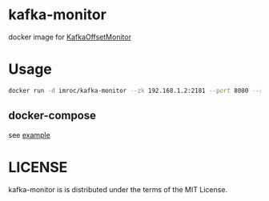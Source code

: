 # kafka-monitor
docker image for [KafkaOffsetMonitor](https://github.com/quantifind/KafkaOffsetMonitor)


Usage
======
``` sh
docker run -d imroc/kafka-monitor --zk 192.168.1.2:2181 --port 8080 --refresh 10.seconds --retain 2.days
```

## docker-compose
see [example](./docker-compose.yml)


LICENSE
======
kafka-monitor is is distributed under the terms of the MIT License.


